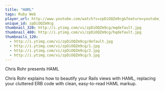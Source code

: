 ```yaml
---
title: "HAML"
tags: Ruby Web
player_url: http://www.youtube.com/watch?v=zpDiOQZm9cg&feature=youtube_gdata_player
unique_id: zpDiOQZm9cg 
thumbnail_320: http://i.ytimg.com/vi/zpDiOQZm9cg/mqdefault.jpg
thumbnail_480: http://i.ytimg.com/vi/zpDiOQZm9cg/hqdefault.jpg
thumbnails_120: 
  - http://i.ytimg.com/vi/zpDiOQZm9cg/default.jpg
  - http://i.ytimg.com/vi/zpDiOQZm9cg/1.jpg
  - http://i.ytimg.com/vi/zpDiOQZm9cg/2.jpg
  - http://i.ytimg.com/vi/zpDiOQZm9cg/3.jpg
---
```

Chris Rohr presents HAML

Chris Rohr explains how to beautify your Rails views with HAML, replacing your cluttered ERB code with clean, easy-to-read HAML markup.
